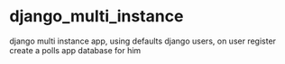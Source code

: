 # django_multi_instance
django multi instance app, using defaults django users, on user register create a polls app database for him
